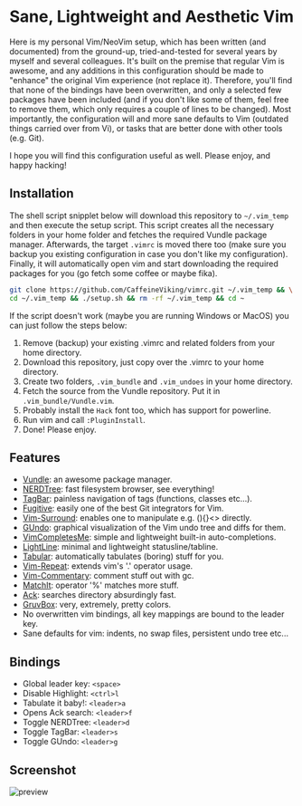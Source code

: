 Sane, Lightweight and Aesthetic Vim
===================================

Here is my personal Vim/NeoVim setup, which has been written (and documented) from the ground-up, tried-and-tested for several years by myself and several colleagues. It's built on the premise that regular Vim is awesome, and any additions in this configuration should be made to "enhance" the original Vim experience (not replace it). Therefore, you'll find that none of the bindings have been overwritten, and only a selected few packages have been included (and if you don't like some of them, feel free to remove them, which only requires a couple of lines to be changed). Most importantly, the configuration will and more sane defaults to Vim (outdated things carried over from Vi), or tasks that are better done with other tools (e.g.  Git).

I hope you will find this configuration useful as well. Please enjoy, and happy hacking!

Installation
------------

The shell script snipplet below will download this repository to `~/.vim_temp` and then execute the setup script. This script creates all the necessary folders in your home folder and fetches the required Vundle package manager. Afterwards, the target `.vimrc` is moved there too (make sure you backup you existing configuration in case you don't like my configuration). Finally, it will automatically open vim and start downloading the required packages for you (go fetch some coffee or maybe fika).

```sh
git clone https://github.com/CaffeineViking/vimrc.git ~/.vim_temp && \
cd ~/.vim_temp && ./setup.sh && rm -rf ~/.vim_temp && cd ~
```

If the script doesn't work (maybe you are running Windows or MacOS) you can just follow the steps below:

1. Remove (backup) your existing .vimrc and related folders from your home directory.
2. Download this repository, just copy over the .vimrc to your home directory.
3. Create two folders, `.vim_bundle` and `.vim_undoes` in your home directory.
4. Fetch the source from the Vundle repository. Put it in `.vim_bundle/Vundle.vim`.
5. Probably install the `Hack` font too, which has support for powerline.
6. Run vim and call `:PluginInstall`.
7. Done! Please enjoy.

Features
--------

* [Vundle](http://github.com/VundleVim/vundle): an awesome package manager.
* [NERDTree](https://github.com/scrooloose/nerdtree): fast filesystem browser, see everything!
* [TagBar](https://github.com/majutsushi/tagbar): painless navigation of tags (functions, classes etc...).
* [Fugitive](https://github.com/tpope/vim-fugitive): easily one of the best Git integrators for Vim.
* [Vim-Surround](https://github.com/tpope/vim-surround): enables one to manipulate e.g. (){}<> directly.
* [GUndo](https://github.com/sjl/gundo.vim): graphical visualization of the Vim undo tree and diffs for them.
* [VimCompletesMe](https://github.com/ajh17/VimCompletesMe): simple and lightweight built-in auto-completions.
* [LightLine](https://github.com/itchyny/lightline.vim): minimal and lightweight statusline/tabline.
* [Tabular](https://github.com/godlygeek/tabular): automatically tabulates (boring) stuff for you.
* [Vim-Repeat](https://github.com/tpope/vim-repeat): extends vim's '.' operator usage.
* [Vim-Commentary](https://github.com/tpope/vim-commentary): comment stuff out with gc.
* [MatchIt](https://github.com/tmhedberg/matchit): operator '%' matches more stuff.
* [Ack](https://github.com/mileszs/ack.vim): searches directory absurdingly fast.
* [GruvBox](https://github.com/morhetz/gruvbox): very, extremely, pretty colors.
* No overwritten vim bindings, all key mappings are bound to the leader key.
* Sane defaults for vim: indents, no swap files, persistent undo tree etc...

Bindings
--------

* Global leader key: `<space>`
* Disable Highlight: `<ctrl>l`
* Tabulate it baby!: `<leader>a`
* Opens Ack search: `<leader>f`
* Toggle NERDTree: `<leader>d`
* Toggle TagBar: `<leader>s`
* Toggle GUndo: `<leader>g`

Screenshot
----------

![preview](https://caffeineviking.net/share/images/vimrc.png)
